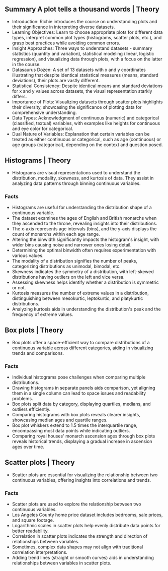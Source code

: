 ## Summary A plot tells a thousand words | Theory
- Introduction: Richie introduces the course on understanding plots and their significance in interpreting diverse datasets.
- Learning Objectives: Learn to choose appropriate plots for different data types, interpret common plot types (histograms, scatter plots, etc.), and grasp best practices while avoiding common errors.
- Insight Approaches: Three ways to understand datasets - summary statistics (quantity and variation), statistical modeling (linear, logistic regression), and visualizing data through plots, with a focus on the latter in the course.
- Datasaurus Dozen: A set of 13 datasets with x and y coordinates illustrating that despite identical statistical measures (means, standard deviations), their plots are vastly different.
- Statistical Consistency: Despite identical means and standard deviations for x and y values across datasets, the visual representation starkly differs.
- Importance of Plots: Visualizing datasets through scatter plots highlights their diversity, showcasing the significance of plotting data for comprehensive understanding.
- Data Types: Acknowledgment of continuous (numeric) and categorical (classified, textual) variables, with examples like heights for continuous and eye color for categorical.
- Dual Nature of Variables: Explanation that certain variables can be treated as either continuous or categorical, such as age (continuous) or age groups (categorical), depending on the context and question posed.

## Histograms | Theory
- Histograms are visual representations used to understand the distribution, modality, skewness, and kurtosis of data. They assist in analyzing data patterns through binning continuous variables.

### Facts
- Histograms are useful for understanding the distribution shape of a continuous variable.
- The dataset examines the ages of English and British monarchs when they ascended to the throne, revealing insights into their distributions.
- The x-axis represents age intervals (bins), and the y-axis displays the count of monarchs within each age range.
- Altering the binwidth significantly impacts the histogram's insight, with wider bins causing noise and narrower ones losing detail.
- Determining the optimal binwidth often requires experimentation with various values.
- The modality of a distribution signifies the number of peaks, categorizing distributions as unimodal, bimodal, etc.
- Skewness indicates the symmetry of a distribution, with left-skewed distributions having outliers on the left and vice versa.
- Assessing skewness helps identify whether a distribution is symmetric or not.
- Kurtosis measures the number of extreme values in a distribution, distinguishing between mesokurtic, leptokurtic, and platykurtic distributions.
- Analyzing kurtosis aids in understanding the distribution's peak and the frequency of extreme values.


## Box plots | Theory
- Box plots offer a space-efficient way to compare distributions of a continuous variable across different categories, aiding in visualizing trends and comparisons.

### Facts
- Individual histograms pose challenges when comparing multiple distributions.
- Drawing histograms in separate panels aids comparison, yet aligning them in a single column can lead to space issues and readability problems.
- Box plots split data by category, displaying quartiles, medians, and outliers efficiently.
- Comparing histograms with box plots reveals clearer insights, showcasing median ages and quartile ranges.
- Box plot whiskers extend to 1.5 times the interquartile range, encompassing most data points while indicating outliers.
- Comparing royal houses' monarch ascension ages through box plots reveals historical trends, displaying a gradual increase in ascension ages over time.

## Scatter plots | Theory
- Scatter plots are essential for visualizing the relationship between two continuous variables, offering insights into correlations and trends.

### Facts
- Scatter plots are used to explore the relationship between two continuous variables.
- Los Angeles County home price dataset includes bedrooms, sale prices, and square footage.
- Logarithmic scales in scatter plots help evenly distribute data points for better readability.
- Correlation in scatter plots indicates the strength and direction of relationships between variables.
- Sometimes, complex data shapes may not align with traditional correlation interpretations.
- Adding trend lines (straight or smooth curves) aids in understanding relationships between variables in scatter plots.
